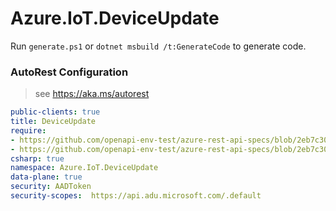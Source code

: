 # Azure.IoT.DeviceUpdate

Run `generate.ps1` or `dotnet msbuild /t:GenerateCode` to generate code.

### AutoRest Configuration
> see https://aka.ms/autorest

``` yaml
public-clients: true
title: DeviceUpdate
require:
- https://github.com/openapi-env-test/azure-rest-api-specs/blob/2eb7c30cd64486e4fb86c323c098949827e1e7d5/specification/deviceupdate/data-plane/readme.md
- https://github.com/openapi-env-test/azure-rest-api-specs/blob/2eb7c30cd64486e4fb86c323c098949827e1e7d5/specification/deviceupdate/data-plane/readme.csharp.md
csharp: true
namespace: Azure.IoT.DeviceUpdate
data-plane: true
security: AADToken
security-scopes:  https://api.adu.microsoft.com/.default
```
